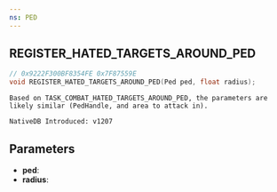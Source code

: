```yaml
---
ns: PED
---
```

## REGISTER_HATED_TARGETS_AROUND_PED

```c
// 0x9222F300BF8354FE 0x7F87559E
void REGISTER_HATED_TARGETS_AROUND_PED(Ped ped, float radius);
```

```
Based on TASK_COMBAT_HATED_TARGETS_AROUND_PED, the parameters are likely similar (PedHandle, and area to attack in).

NativeDB Introduced: v1207
```

## Parameters
* **ped**:
* **radius**:
